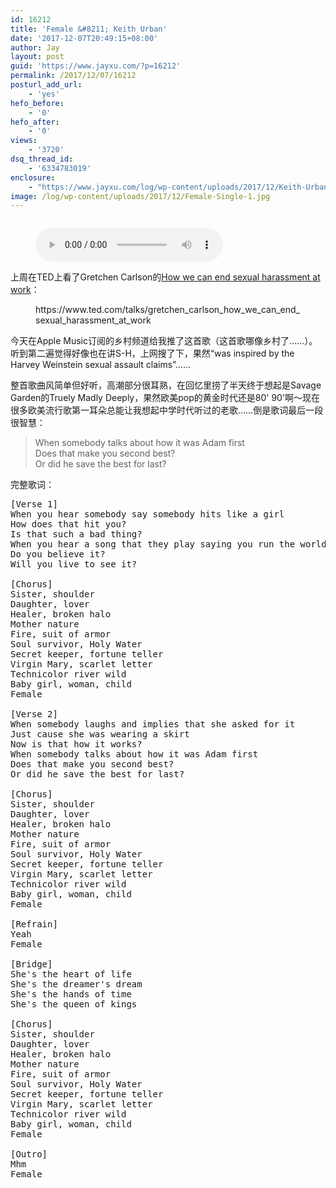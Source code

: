 ```yaml
---
id: 16212
title: 'Female &#8211; Keith Urban'
date: '2017-12-07T20:49:15+08:00'
author: Jay
layout: post
guid: 'https://www.jayxu.com/?p=16212'
permalink: /2017/12/07/16212
posturl_add_url:
    - 'yes'
hefo_before:
    - '0'
hefo_after:
    - '0'
views:
    - '3720'
dsq_thread_id:
    - '6334783019'
enclosure:
    - "https://www.jayxu.com/log/wp-content/uploads/2017/12/Keith-Urban-Female.mp3\n7762769\naudio/mpeg\n"
image: /log/wp-content/uploads/2017/12/Female-Single-1.jpg
---
```


<!-- wp:image {"id":16218} -->
<figure class="wp-block-image"><img src="https://www.jayxu.com/log/wp-content/uploads/2017/12/Female-Single.jpg" alt="" class="wp-image-16218"/></figure>
<!-- /wp:image -->

<!-- wp:audio -->
<figure class="wp-block-audio"><audio controls src="https://www.jayxu.com/log/wp-content/uploads/2017/12/Keith-Urban-Female.mp3"></audio></figure>
<!-- /wp:audio -->

<!-- wp:paragraph -->
<p>上周在TED上看了Gretchen Carlson的<a href="https://www.ted.com/talks/gretchen_carlson_how_we_can_end_sexual_harassment_at_work" target="_blank" rel="noopener">How we can end sexual harassment at work</a>：</p>
<!-- /wp:paragraph -->

<!-- wp:embed {"url":"https://www.ted.com/talks/gretchen_carlson_how_we_can_end_sexual_harassment_at_work","type":"video","providerNameSlug":"ted","responsive":true} -->
<figure class="wp-block-embed is-type-video is-provider-ted wp-block-embed-ted"><div class="wp-block-embed__wrapper">
https://www.ted.com/talks/gretchen_carlson_how_we_can_end_sexual_harassment_at_work
</div></figure>
<!-- /wp:embed -->

<!-- wp:paragraph -->
<p>今天在Apple Music订阅的乡村频道给我推了这首歌（这首歌哪像乡村了……）。听到第二遍觉得好像也在讲S-H，上网搜了下，果然“was inspired by the Harvey Weinstein sexual assault claims”……</p>
<!-- /wp:paragraph -->

<!-- wp:paragraph -->
<p>整首歌曲风简单但好听，高潮部分很耳熟，在回忆里捞了半天终于想起是Savage Garden的Truely Madly Deeply，果然欧美pop的黄金时代还是80' 90'啊～现在很多欧美流行歌第一耳朵总能让我想起中学时代听过的老歌……倒是歌词最后一段很智慧：</p>
<!-- /wp:paragraph -->

<!-- wp:quote {"className":"blocks-quote-style-1"} -->
<blockquote class="wp-block-quote blocks-quote-style-1"><!-- wp:paragraph -->
<p>When somebody talks about how it was Adam first<br>Does that make you second best?<br>Or did he save the best for last?</p>
<!-- /wp:paragraph --></blockquote>
<!-- /wp:quote -->

<!-- wp:paragraph -->
<p>完整歌词：</p>
<!-- /wp:paragraph -->

<!-- wp:verse -->
<pre class="wp-block-verse">[Verse 1]
When you hear somebody say somebody hits like a girl
How does that hit you?
Is that such a bad thing?
When you hear a song that they play saying you run the world
Do you believe it?
Will you live to see it?

[Chorus]
Sister, shoulder
Daughter, lover
Healer, broken halo
Mother nature
Fire, suit of armor
Soul survivor, Holy Water
Secret keeper, fortune teller
Virgin Mary, scarlet letter
Technicolor river wild
Baby girl, woman, child
Female

[Verse 2]
When somebody laughs and implies that she asked for it
Just cause she was wearing a skirt
Now is that how it works?
When somebody talks about how it was Adam first
Does that make you second best?
Or did he save the best for last?

[Chorus]
Sister, shoulder
Daughter, lover
Healer, broken halo
Mother nature
Fire, suit of armor
Soul survivor, Holy Water
Secret keeper, fortune teller
Virgin Mary, scarlet letter
Technicolor river wild
Baby girl, woman, child
Female

[Refrain]
Yeah
Female

[Bridge]
She's the heart of life
She's the dreamer's dream
She's the hands of time
She's the queen of kings

[Chorus]
Sister, shoulder
Daughter, lover
Healer, broken halo
Mother nature
Fire, suit of armor
Soul survivor, Holy Water
Secret keeper, fortune teller
Virgin Mary, scarlet letter
Technicolor river wild
Baby girl, woman, child
Female

[Outro]
Mhm
Female</pre>
<!-- /wp:verse -->